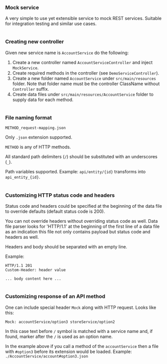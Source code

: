 ### Mock service

A very simple to use yet extensible service to mock REST services.
Suitable for integration testing and similar use cases.

#
### Creating new controller

Given new service name is `AccountService` do the following:
1. Create a new controller named `AccountServiceController` and inject `MockService`.
2. Create required methods in the controller (see `DemoServiceController`).
3. Create a new folder named `AccountService` under `src/main/resources` folder. Note that folder name must be the controller ClassName without `Controller` suffix.
4. Create data files under `src/main/resources/AccountService` folder to supply data for each method.

#
### File naming format

    METHOD_request-mapping.json

Only `.json` extension supported.

`METHOD` is any of HTTP methods.

All standard path delimiters (`/`) should be substituted with an underscores (`_`).

Path variables supported. Example: `api/entity/{id}` transforms into `api_entity_{id}`.


#
### Customizing HTTP status code and headers

Status code and headers could be specified at the beginning of the data file to override defaults (default status code is 200).

You can not override headers without overriding status code as well. Data file parser looks for 'HTTP/1.1' at the beginning of the first line of a data file as an indication this file not only contains payload but status code and headers as well.

Headers and body should be separated with an empty line.

Example:

    HTTP/1.1 201
    Custom-Header: header value
    
    ... body content here ...

#
### Customizing response of an API method

One can include special header `Mock` along with HTTP request. Looks like this:

    Mock: accountService/option3 storeService/option2

In this case text before `/` symbol is matched with a service name and, if found, marker after the `/` is used as an option name.

In the example above if you call a method of the `accountService` then a file with `#option3` before its extension would be loaded. Example: `./AccountService/account#option3.json`